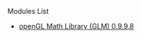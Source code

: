 Modules List

- [openGL Math Library (GLM) 0.9.9.8](https://github.com/g-truc/glm/releases/tag/0.9.9.8)